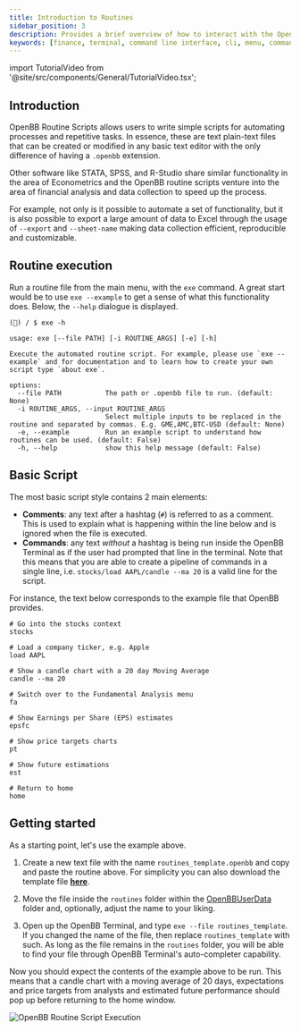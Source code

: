 ```yaml
---
title: Introduction to Routines
sidebar_position: 3
description: Provides a brief overview of how to interact with the OpenBB Terminal
keywords: [finance, terminal, command line interface, cli, menu, commands]
---
```


import TutorialVideo from '@site/src/components/General/TutorialVideo.tsx';

<TutorialVideo
    youtubeLink="https://www.youtube.com/embed/p1pY6Zujvnc?si=HWStqbVnkU_Lw_P-"
    videoLegend="Show short introduction to OpenBB routines"
/>

## Introduction

OpenBB Routine Scripts allows users to write simple scripts for automating processes and repetitive tasks. In essence, these are text plain-text files that can be created or modified in any basic text editor with the only difference of having a `.openbb` extension.

Other software like STATA, SPSS, and R-Studio share similar functionality in the area of Econometrics and the OpenBB routine scripts venture into the area of financial analysis and data collection to speed up the process.

For example, not only is it possible to automate a set of functionality, but it is also possible to export a large amount of data to Excel through the usage of `--export` and `--sheet-name` making data collection efficient, reproducible and customizable.

## Routine execution

Run a routine file from the main menu, with the `exe` command. A great start would be to use `exe --example` to get a sense of what this functionality does. Below, the `--help` dialogue is displayed.

```console
(🦋) / $ exe -h

usage: exe [--file PATH] [-i ROUTINE_ARGS] [-e] [-h]

Execute the automated routine script. For example, please use `exe --example` and for documentation and to learn how to create your own script type `about exe`.

options:
  --file PATH           The path or .openbb file to run. (default: None)
  -i ROUTINE_ARGS, --input ROUTINE_ARGS
                        Select multiple inputs to be replaced in the routine and separated by commas. E.g. GME,AMC,BTC-USD (default: None)
  -e, --example         Run an example script to understand how routines can be used. (default: False)
  -h, --help            show this help message (default: False)
```

## Basic Script

The most basic script style contains 2 main elements:

  - **Comments**: any text after a hashtag (`#`) is referred to as a comment. This is used to explain what is happening within the line below and is ignored when the file is executed.
  - **Commands**: any text *without* a hashtag is being run inside the OpenBB Terminal as if the user had prompted that line in the terminal. Note that this means that you are able to create a pipeline of commands in a single line, i.e. `stocks/load AAPL/candle --ma 20` is a valid line for the script.

For instance, the text below corresponds to the example file that OpenBB provides.

```
# Go into the stocks context
stocks

# Load a company ticker, e.g. Apple
load AAPL

# Show a candle chart with a 20 day Moving Average
candle --ma 20

# Switch over to the Fundamental Analysis menu
fa

# Show Earnings per Share (EPS) estimates
epsfc

# Show price targets charts
pt

# Show future estimations
est

# Return to home
home
```

## Getting started

As a starting point, let's use the example above.

1. Create a new text file with the name `routines_template.openbb` and copy and paste the routine above. For simplicity you can also download the template file **[here](https://www.dropbox.com/s/73g9qx9xgtbb2ec/routines_template.openbb?dl=1)**.

2. Move the file inside the `routines` folder within the [OpenBBUserData](https://docs.openbb.co/terminal/usage/guides/data) folder and, optionally, adjust the name to your liking.

3. Open up the OpenBB Terminal, and type `exe --file routines_template`. If you changed the name of the file, then replace `routines_template` with such. As long as the file remains in the `routines` folder, you will be able to find your file through OpenBB Terminal's auto-completer capability.

Now you should expect the contents of the example above to be run. This means that a candle chart with a moving average of 20 days, expectations and price targets from analysts and estimated future performance should pop up before returning to the home window.

![OpenBB Routine Script Execution](https://user-images.githubusercontent.com/46355364/223207167-dfab3a74-d34d-47d4-bf6e-44944e8fbfa2.png)
